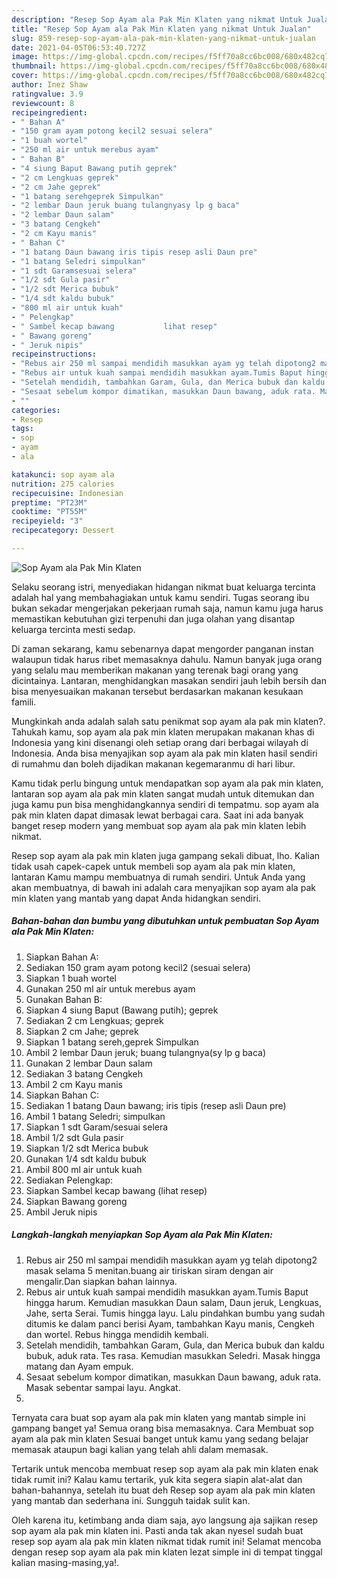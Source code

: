 ```yaml
---
description: "Resep Sop Ayam ala Pak Min Klaten yang nikmat Untuk Jualan"
title: "Resep Sop Ayam ala Pak Min Klaten yang nikmat Untuk Jualan"
slug: 859-resep-sop-ayam-ala-pak-min-klaten-yang-nikmat-untuk-jualan
date: 2021-04-05T06:53:40.727Z
image: https://img-global.cpcdn.com/recipes/f5ff70a8cc6bc008/680x482cq70/sop-ayam-ala-pak-min-klaten-foto-resep-utama.jpg
thumbnail: https://img-global.cpcdn.com/recipes/f5ff70a8cc6bc008/680x482cq70/sop-ayam-ala-pak-min-klaten-foto-resep-utama.jpg
cover: https://img-global.cpcdn.com/recipes/f5ff70a8cc6bc008/680x482cq70/sop-ayam-ala-pak-min-klaten-foto-resep-utama.jpg
author: Inez Shaw
ratingvalue: 3.9
reviewcount: 8
recipeingredient:
- " Bahan A"
- "150 gram ayam potong kecil2 sesuai selera"
- "1 buah wortel"
- "250 ml air untuk merebus ayam"
- " Bahan B"
- "4 siung Baput Bawang putih geprek"
- "2 cm Lengkuas geprek"
- "2 cm Jahe geprek"
- "1 batang serehgeprek Simpulkan"
- "2 lembar Daun jeruk buang tulangnyasy lp g baca"
- "2 lembar Daun salam"
- "3 batang Cengkeh"
- "2 cm Kayu manis"
- " Bahan C"
- "1 batang Daun bawang iris tipis resep asli Daun pre"
- "1 batang Seledri simpulkan"
- "1 sdt Garamsesuai selera"
- "1/2 sdt Gula pasir"
- "1/2 sdt Merica bubuk"
- "1/4 sdt kaldu bubuk"
- "800 ml air untuk kuah"
- " Pelengkap"
- " Sambel kecap bawang           lihat resep"
- " Bawang goreng"
- " Jeruk nipis"
recipeinstructions:
- "Rebus air 250 ml sampai mendidih masukkan ayam yg telah dipotong2 masak selama 5 menitan.buang air tiriskan siram dengan air mengalir.Dan siapkan bahan lainnya."
- "Rebus air untuk kuah sampai mendidih masukkan ayam.Tumis Baput hingga harum. Kemudian masukkan Daun salam, Daun jeruk, Lengkuas, Jahe, serta Serai. Tumis hingga layu. Lalu pindahkan bumbu yang sudah ditumis ke dalam panci berisi Ayam, tambahkan Kayu manis, Cengkeh dan wortel. Rebus hingga mendidih kembali."
- "Setelah mendidih, tambahkan Garam, Gula, dan Merica bubuk dan kaldu bubuk, aduk rata. Tes rasa. Kemudian masukkan Seledri. Masak hingga matang dan Ayam empuk."
- "Sesaat sebelum kompor dimatikan, masukkan Daun bawang, aduk rata. Masak sebentar sampai layu. Angkat."
- ""
categories:
- Resep
tags:
- sop
- ayam
- ala

katakunci: sop ayam ala 
nutrition: 275 calories
recipecuisine: Indonesian
preptime: "PT23M"
cooktime: "PT55M"
recipeyield: "3"
recipecategory: Dessert

---
```



![Sop Ayam ala Pak Min Klaten](https://img-global.cpcdn.com/recipes/f5ff70a8cc6bc008/680x482cq70/sop-ayam-ala-pak-min-klaten-foto-resep-utama.jpg)

Selaku seorang istri, menyediakan hidangan nikmat buat keluarga tercinta adalah hal yang membahagiakan untuk kamu sendiri. Tugas seorang ibu bukan sekadar mengerjakan pekerjaan rumah saja, namun kamu juga harus memastikan kebutuhan gizi terpenuhi dan juga olahan yang disantap keluarga tercinta mesti sedap.

Di zaman  sekarang, kamu sebenarnya dapat mengorder panganan instan walaupun tidak harus ribet memasaknya dahulu. Namun banyak juga orang yang selalu mau memberikan makanan yang terenak bagi orang yang dicintainya. Lantaran, menghidangkan masakan sendiri jauh lebih bersih dan bisa menyesuaikan makanan tersebut berdasarkan makanan kesukaan famili. 



Mungkinkah anda adalah salah satu penikmat sop ayam ala pak min klaten?. Tahukah kamu, sop ayam ala pak min klaten merupakan makanan khas di Indonesia yang kini disenangi oleh setiap orang dari berbagai wilayah di Indonesia. Anda bisa menyajikan sop ayam ala pak min klaten hasil sendiri di rumahmu dan boleh dijadikan makanan kegemaranmu di hari libur.

Kamu tidak perlu bingung untuk mendapatkan sop ayam ala pak min klaten, lantaran sop ayam ala pak min klaten sangat mudah untuk ditemukan dan juga kamu pun bisa menghidangkannya sendiri di tempatmu. sop ayam ala pak min klaten dapat dimasak lewat berbagai cara. Saat ini ada banyak banget resep modern yang membuat sop ayam ala pak min klaten lebih nikmat.

Resep sop ayam ala pak min klaten juga gampang sekali dibuat, lho. Kalian tidak usah capek-capek untuk membeli sop ayam ala pak min klaten, lantaran Kamu mampu membuatnya di rumah sendiri. Untuk Anda yang akan membuatnya, di bawah ini adalah cara menyajikan sop ayam ala pak min klaten yang mantab yang dapat Anda hidangkan sendiri.

<!--inarticleads1-->

##### Bahan-bahan dan bumbu yang dibutuhkan untuk pembuatan Sop Ayam ala Pak Min Klaten:

1. Siapkan  Bahan A:
1. Sediakan 150 gram ayam potong kecil2 (sesuai selera)
1. Siapkan 1 buah wortel
1. Gunakan 250 ml air untuk merebus ayam
1. Gunakan  Bahan B:
1. Siapkan 4 siung Baput (Bawang putih); geprek
1. Sediakan 2 cm Lengkuas; geprek
1. Siapkan 2 cm Jahe; geprek
1. Siapkan 1 batang sereh,geprek Simpulkan
1. Ambil 2 lembar Daun jeruk; buang tulangnya(sy lp g baca)
1. Gunakan 2 lembar Daun salam
1. Sediakan 3 batang Cengkeh
1. Ambil 2 cm Kayu manis
1. Siapkan  Bahan C:
1. Sediakan 1 batang Daun bawang; iris tipis (resep asli Daun pre)
1. Ambil 1 batang Seledri; simpulkan
1. Siapkan 1 sdt Garam/sesuai selera
1. Ambil 1/2 sdt Gula pasir
1. Siapkan 1/2 sdt Merica bubuk
1. Gunakan 1/4 sdt kaldu bubuk
1. Ambil 800 ml air untuk kuah
1. Sediakan  Pelengkap:
1. Siapkan  Sambel kecap bawang           (lihat resep)
1. Siapkan  Bawang goreng
1. Ambil  Jeruk nipis




<!--inarticleads2-->

##### Langkah-langkah menyiapkan Sop Ayam ala Pak Min Klaten:

1. Rebus air 250 ml sampai mendidih masukkan ayam yg telah dipotong2 masak selama 5 menitan.buang air tiriskan siram dengan air mengalir.Dan siapkan bahan lainnya.
1. Rebus air untuk kuah sampai mendidih masukkan ayam.Tumis Baput hingga harum. Kemudian masukkan Daun salam, Daun jeruk, Lengkuas, Jahe, serta Serai. Tumis hingga layu. Lalu pindahkan bumbu yang sudah ditumis ke dalam panci berisi Ayam, tambahkan Kayu manis, Cengkeh dan wortel. Rebus hingga mendidih kembali.
1. Setelah mendidih, tambahkan Garam, Gula, dan Merica bubuk dan kaldu bubuk, aduk rata. Tes rasa. Kemudian masukkan Seledri. Masak hingga matang dan Ayam empuk.
1. Sesaat sebelum kompor dimatikan, masukkan Daun bawang, aduk rata. Masak sebentar sampai layu. Angkat.
1. 




Ternyata cara buat sop ayam ala pak min klaten yang mantab simple ini gampang banget ya! Semua orang bisa memasaknya. Cara Membuat sop ayam ala pak min klaten Sesuai banget untuk kamu yang sedang belajar memasak ataupun bagi kalian yang telah ahli dalam memasak.

Tertarik untuk mencoba membuat resep sop ayam ala pak min klaten enak tidak rumit ini? Kalau kamu tertarik, yuk kita segera siapin alat-alat dan bahan-bahannya, setelah itu buat deh Resep sop ayam ala pak min klaten yang mantab dan sederhana ini. Sungguh taidak sulit kan. 

Oleh karena itu, ketimbang anda diam saja, ayo langsung aja sajikan resep sop ayam ala pak min klaten ini. Pasti anda tak akan nyesel sudah buat resep sop ayam ala pak min klaten nikmat tidak rumit ini! Selamat mencoba dengan resep sop ayam ala pak min klaten lezat simple ini di tempat tinggal kalian masing-masing,ya!.

